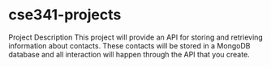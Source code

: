 # cse341-projects
Project Description This project will provide an API for storing and retrieving information about contacts. These contacts will be stored in a MongoDB database and all interaction will happen through the API that you create.
